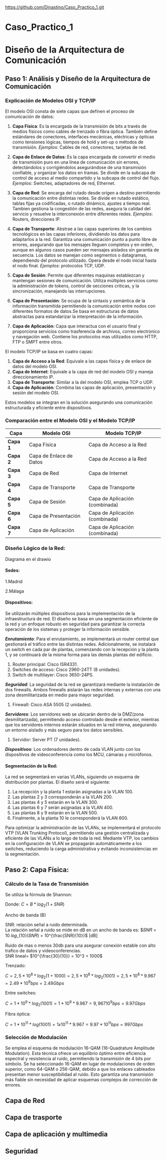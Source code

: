 https://github.com/Dinastino/Caso_Practico_1.git
# Caso_Practico_1

# Diseño de la Arquitectura de Comunicación

## Paso 1: Análisis y Diseño de la Arquitectura de Comunicación

### Explicación de Modelos OSI y TCP/IP

El modelo OSI consta de siete capas que definen el proceso de comunicación de datos:

1. **Capa Física**: Es la encargada de la transmisión de bits a través de medios físicos como cables de trenzado o fibra óptica. También define estándares de conectores, interfaces mecánicas, eléctricas y ópticas como tensiones lógicas, tiempos de hold y set-up o métodos de transmisión. *Ejemplos*: Cables de red, conectores, tarjetas de red.

   
2. **Capa de Enlace de Datos**: Es la capa encargada de convertir el medio de transmisión puro en una línea de comunicación sin errores, detectándolos y corrigiéndolos asegurándose de una transmisión confiable, y organizar los datos en tramas. Se divide en la subcapa de control de acceso al medio compartido y la subcapa de control del flujo. *Ejemplos*: Switches, adaptadores de red, Ethernet.

   
3. **Capa de Red**: Se encarga del rutado desde origen a destino permitiendo la comunicación entre distintas redes. Se divide en rutado estático, tablas fijas ya codificadas, o rutado dinámico, ajustes a tiempo real. Tambien gestiona la congestión de las redes, asegura la calidad del servicio y resuelve la interconexión entre diferentes redes. *Ejemplos*: Routers, direcciones IP.

   
4. **Capa de Transporte**: Abstrae a las capas superiores de los cambios tecnológicos en las capas inferiores, dividiendo los datos para adaptarlos a la red. Garantiza una comunicación punto a punto libre de errores, asegurando que los mensajes lleguen completos y en orden, aunque en algunos casos pueden ser mensajes aislados sin garantía de secuencia. Los datos se manejan como segmentos o datagramas, dependiendo del protocolo utilizado. Opera desde el nodo inicial hasta el nodo final. *Ejemplos*: protocolos TCP, UDP.

   
5. **Capa de Sesión**: Permite que diferentes maquinas establezcan y mantengan sesiones de comunicación. Utiliza múltiples servicios como la administración de tokens, control de secciones criticas, y la sincronización, manejando las interrupciones.

    
6. **Capa de Presentación**: Se ocupa de la sintaxis y semántica de la información transmitida permitiendo la comunicación entre nodos con diferentes formatos de datos.Se basa en estructuras de datos abstractas para estandarizar la interpretación de la información.

    
7. **Capa de Aplicación**: Capa que interactua con el usuario final y proporciona servicios como trasferencia de archivos, correo electrónico y navegación web. Contiene los protocolos mas utilizados como HTTP, FTP o SMPT entre otros.

El modelo TCP/IP se basa en cuatro capas:

1. **Capa de Acceso a la Red**: Equivale a las capas física y de enlace de datos del modelo OSI.
2. **Capa de Internet**: Equivale a la capa de red del modelo OSI y maneja direccionamiento IP.
3. **Capa de Transporte**: Similar a la del modelo OSI, emplea TCP o UDP.
4. **Capa de Aplicación**: Combina las capas de aplicación, presentación y sesión del modelo OSI.

Estos modelos se integran en la solución asegurando una comunicación estructurada y eficiente entre dispositivos.

### Comparación entre el Modelo OSI y el Modelo TCP/IP

| **Capa**               | **Modelo OSI**                     | **Modelo TCP/IP**                  |
|------------------------|------------------------------------|------------------------------------|
| **Capa 1**              | Capa Física                        | Capa de Acceso a la Red           |
| **Capa 2**              | Capa de Enlace de Datos            | Capa de Acceso a la Red           |
| **Capa 3**              | Capa de Red                        | Capa de Internet                  |
| **Capa 4**              | Capa de Transporte                 | Capa de Transporte                |
| **Capa 5**              | Capa de Sesión                     | Capa de Aplicación (combinada)    |
| **Capa 6**              | Capa de Presentación               | Capa de Aplicación (combinada)    |
| **Capa 7**              | Capa de Aplicación                 | Capa de Aplicación (combinada)    |



### Diseño Lógico de la Red:

Diagrama en el drawio

#### Sedes:  
1.Madrid  

2.Málaga

#### Dispositivos:

Se utilizarán múltiples dispositivos para la implementación de la infraestructura de red. El diseño se basa en una segmentación eficiente de la red y un enfoque robusto en seguridad para garantizar la correcta operación de los sistemas y proteger la información sensible.

***Enrutamiento***: Para el enrutamiento, se implementará un router central que gestionará el tráfico entre las distintas redes. Adicionalmente, se instalará un switch en cada par de plantas, comenzando con la recepción y la planta 1, y se continuará de la misma forma para las demás plantas del edificio.
1. Router principal: Cisco ISR4331.
2. Switches de acceso: Cisco 2960-24TT (8 unidades).
3. Switch de multilayer: Cisco 3650-24PS.

***Seguridad***: La seguridad de la red se garantizará mediante la instalación de dos firewalls. Ambos firewalls aislarán las redes internas y externas con una zona desmilitarizada en medio para mayor seguridad.
1. Firewall: Cisco ASA 5505 (2 unidades).

***Servidores***: Los servidores web se ubicarán dentro de la DMZ(zona desmilitarizada), permitiendo acceso controlado desde el exterior, mientras que los servidores internos estarán situados en la red interna, asegurando un entorno aislado y más seguro para los datos sensibles.
1. Servidor: Server PT (7 unidades).

***Dispositivos***: Los ordenadores dentro de cada VLAN junto con los dispositivos de videoconferencia como los MCU, cámaras y micrófonos.

#### Segmentación de la Red:  
La red se segmentará en varias VLANs, siguiendo un esquema de distribución por plantas. El diseño será el siguiente:

1. La recepción y la planta 1 estarán asignadas a la VLAN 100.  
2. Las plantas 2 y 3 corresponderán a la VLAN 200.  
3. Las plantas 4 y 5 estarán en la VLAN 300.  
4. Las plantas 6 y 7 serán asignadas a la VLAN 400.  
5. Las plantas 8 y 9 estarán en la VLAN 500.  
6. Finalmente, a la planta 10 le corresponderá la VLAN 600.  


Para optimizar la administración de las VLANs, se implementará el protocolo VTP (VLAN Trunking Protocol), permitiendo una gestión centralizada y eficiente de las VLANs a lo largo de toda la red. Mediante VTP, los cambios en la configuración de VLAN se propagarán automáticamente a los switches, reduciendo la carga administrativa y evitando inconsistencias en la segmentación.


## Paso 2: Capa Física:
### Cálculo de la Tasa de Transmisión 
Se utiliza la fórmula de Shannon:

Donde: $C = B * log_2(1+SNR)$

Ancho de banda (B)

SNR: relación señal a ruido determinada.  
La relación señal a ruido se mide en dB en un ancho de banda es:
$𝑆𝑁𝑅 = 10 𝑙𝑜𝑔_{10}(𝑆𝑁𝑅) = 10^{\frac{SNR}{10}}$ [dB]

Ruido de mas o menos 30db para una asegurar conexión estable con alto trafico de datos y videoconferencias.  
SNR lineal= $10^{\frac{30}{10}} = 10^3 = 1000$

Trenzado:  

$C = 2,5 * 10^8 * log_2(1+1000) = 2,5 * 10^8 * log_2(1001) = 2,5 * 10^8 * 9.967 = 2.49 * 10^9bps = 2.49 Gbps$

Entre switches:

$C = 1* 10^9 * log_2(1001) =  1 * 10^9 * 9.967 = 9,96710^9 bps = 9.97 Gbps$

Fibra óptica:

$C = 1 * 10^{11} * log(1001) = 1x10^{11} * 9.967 = 9.97 * 10^{11} bps = 997 Gbps$

### Selección de Modulación

Se emplea el esquema de modulación 16-QAM (16-Quadrature Amplitude Modulation). Esta técnica ofrece un equilibrio óptimo entre eficiencia espectral y resistencia al ruido, permitiendo la transmisión de 4 bits por símbolo. Se ha seleccionado 16-QAM en lugar de modulaciones de orden superior, como 64-QAM o 256-QAM, debido a que los enlaces cableados presentan menor susceptibilidad al ruido. Esto garantiza una transmisión más fiable sin necesidad de aplicar esquemas complejos de corrección de errores.

## Capa de Red


## Capa de trasporte
## Capa de aplicación y multimedia
## Seguridad
